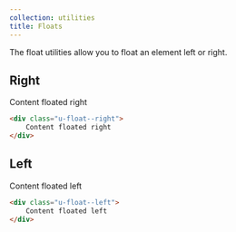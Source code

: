 ```yaml
---
collection: utilities
title: Floats
---
```


The float utilities allow you to float an element left or right.

## Right

<div class="pl__demo clearfix">
    <div class="u-float--right">Content floated right</div>
</div>

```html
<div class="u-float--right">
    Content floated right
</div>
```

## Left

<div class="pl__demo clearfix">
    <div class="u-float--left">Content floated left</div>
</div>

```html
<div class="u-float--left">
    Content floated left
</div>
```
